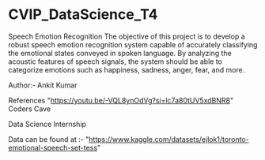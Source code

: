 # CVIP_DataScience_T4

Speech Emotion Recognition
The objective of this project is to develop a robust speech emotion recognition system capable
of accurately classifying the emotional states conveyed in spoken language. By analyzing the
acoustic features of speech signals, the system should be able to categorize emotions such as
happiness, sadness, anger, fear, and more.


Author:- Ankit Kumar

References "https://youtu.be/-VQL8ynOdVg?si=lc7a80tUV5xdBNR8"
Coders Cave

Data Science Internship

Data can be found at :- "https://www.kaggle.com/datasets/ejlok1/toronto-emotional-speech-set-tess"
